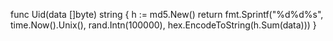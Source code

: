 func Uid(data []byte) string {
	h := md5.New()
	return fmt.Sprintf("%d%d%s", time.Now().Unix(), rand.Intn(100000), hex.EncodeToString(h.Sum(data)))
}

